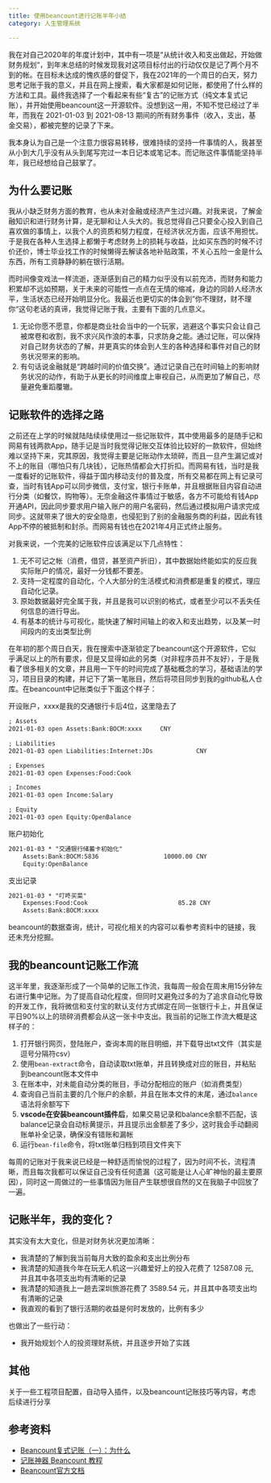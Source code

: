 ```yaml
---
title: 使用beancount进行记账半年小结
category: 人生管理系统

---
```


我在对自己2020年的年度计划中，其中有一项是“从统计收入和支出做起，开始做财务规划“，到年末总结的时候发现我对这项目标付出的行动仅仅是记了两个月不到的帐。在目标未达成的愧疚感的督促下，我在2021年的一个周日的白天，努力思考记账于我的意义，并且在网上搜索，看大家都是如何记账，都使用了什么样的方法和工具。最终我选择了一个看起来有些“复古”的记账方式（纯文本复式记账），并开始使用beancount这一开源软件。没想到这一用，不知不觉已经过了半年，而我在 2021-01-03 到 2021-08-13 期间的所有财务事件（收入，支出，基金交易），都被完整的记录了下来。

我本身认为自己是一个注意力很容易转移，很难持续的坚持一件事情的人，我甚至从小到大几乎没有从头到尾写完过一本日记本或笔记本。而记账这件事情能坚持半年，我已经想给自己鼓掌了。


## 为什么要记账

我从小缺乏财务方面的教育，也从未对金融或经济产生过兴趣。对我来说，了解金融知识和进行财务计算，是无聊和让人头大的。我总觉得自己只要全心投入到自己喜欢做的事情上，以我个人的资质和努力程度，在经济状况方面，应该不用担忧。于是我在各种人生选择上都懒于考虑财务上的损耗与收益，比如买东西的时候不讨价还价，博士毕业找工作的时候懒得去解读各地补贴政策，不关心五险一金是什么东西，所有工资静静的躺在银行活期。

而时间像变戏法一样流逝，逐渐感到自己的精力似乎没有以前充沛，而财务和能力积累却不远如预期，关于未来的可能性一点点在无情的缩减，身边的同龄人经济水平，生活状态已经开始明显分化。我最近也更切实的体会到”你不理财，财不理你“这句老话的真谛，我觉得记账于我，主要有下面的几点意义。

1. 无论你愿不愿意，你都是商业社会当中的一个玩家，逃避这个事实只会让自己被席卷和收割，我不求兴风作浪的本事，只求防身之能。通过记账，可以保持对自己财务状态的了解，并更真实的体会到人生的各种选择和事件对自己的财务状况带来的影响。
2. 有句话说金融就是“跨越时间的价值交换”。通过记录自己在时间轴上的影响财务状况的动作，有助于从更长的时间维度上审视自己，从而更加了解自己，尽量避免重蹈覆辙。


## 记账软件的选择之路

之前还在上学的时候就陆陆续续使用过一些记账软件，其中使用最多的是随手记和网易有钱两款App，随手记是当时我觉得记账交互体验比较好的一款软件，但始终难以坚持下来，究其原因，我觉得主要是记账动作太琐碎，而且一旦产生漏记或对不上的账目（哪怕只有几块钱），记账热情都会大打折扣。而网易有钱，当时是我一度看好的记账软件，得益于国内移动支付的普及度，所有交易都在网上有记录可查，当时有钱App可以同步微信，支付宝，银行卡账单，并且根据账目内容自动进行分类（如餐饮，购物等）。无奈金融这件事情过于敏感，各方不可能给有钱App开通API，因此同步要求用户输入账户的用户名密码，然后通过模拟用户请求完成同步。这就带来了很大的安全隐患，也侵犯到了别的金融服务商的利益，因此有钱App不停的被抵制和封杀。而网易有钱也在2021年4月正式终止服务。

对我来说，一个完美的记账软件应该满足以下几点特性：

1. 无不可记之帐（消费，借贷，甚至资产折旧），其中数据始终能如实的反应我实际账户的情况，最好一分钱都不要差。
2. 支持一定程度的自动化，个人大部分的生活模式和消费都是重复的模式，理应自动化记录。
3. 原始数据最好完全属于我，并且是我可以识别的格式，或者至少可以不丢失任何信息的进行导出。
4. 有基本的统计与可视化，能快速了解时间轴上的收入和支出趋势，以及某一时间段内的支出类型比例

在年初的那个周日白天，我在搜索中逐渐锁定了beancount这个开源软件，它似乎满足以上的所有要求，但是又显得如此的另类（对非程序员并不友好），于是我看了很多相关的文章，并且用一下午的时间完成了基础概念的学习，基础语法的学习，项目目录的构建，并记下了第一笔账目，然后将项目同步到我的github私人仓库。在beancount中记账类似于下面这个样子：

开设账户，xxxx是我的交通银行卡后4位，这里隐去了

```txt
; Assets
2021-01-03 open Assets:Bank:BOCM:xxxx     CNY

; Liabilities
2021-01-03 open Liabilities:Internet:JDs            CNY

; Expenses
2021-01-03 open Expenses:Food:Cook

; Incomes
2021-01-03 open Income:Salary

; Equity
2021-01-03 open Equity:OpenBalance
```

账户初始化

```txt
2021-01-03 * "交通银行储蓄卡初始化"
    Assets:Bank:BOCM:5836                  10000.00 CNY
    Equity:OpenBalance
```

支出记录

```txt
2021-01-03 * "叮咚买菜"
    Expenses:Food:Cook                         85.28 CNY
    Assets:Bank:BOCM:xxxx
```

beancount的数据查询，统计，可视化相关的内容可以看参考资料中的链接，我还未充分挖掘。

## 我的beancount记账工作流
这半年里，我逐渐形成了一个简单的记账工作流，我每周一般会在周末用15分钟左右进行集中记账。为了提高自动化程度，但同时又避免过多的为了追求自动化导致的开发工作，我将微信和支付宝的默认支付方式绑定在同一张银行卡上，并且保证平日90%以上的琐碎消费都会从这一张卡中支出。我当前的记账工作流大概是这样子的：

1. 打开银行网页，登陆账户，查询本周的账目明细，并下载导出txt文件（其实是逗号分隔符csv）
2. 使用`bean-extract`命令，自动读取txt账单，并且转换成对应的账目，并粘贴到beancount账本文件中
3. 在账本中，对未能自动分类的账目，手动分配相应的账户（如消费类型）
4. 查询自己当前主要的几个账户的余额，并且在账本文件的末尾，通过`balance`语法将余额写下
5. **vscode在安装beancount插件后**，如果交易记录和balance余额不匹配，该balance记录会自动标黄提示，并且提示出金额差了多少，这时我会手动翻阅账单补全记录，确保没有错账和漏帐
6. 运行`bean-file`命令，将txt账单归档到项目文件夹下

每周的记账对于我来说已经是一种舒适而愉悦的过程了，因为时间不长，流程清晰，而且每次我都可以保证自己没有任何遗漏（这可能是让人心旷神怡的最主要原因），同时这一周做过的一些事情因为账目产生联想很自然的又在我脑子中回放了一遍。

## 记账半年，我的变化？

其实没有太大变化，但是对财务状况更加清晰：

* 我清楚的了解到我当前每月大致的盈余和支出比例分布
* 我清楚的知道我今年在玩无人机这一兴趣爱好上的投入花费了 12587.08 元, 并且其中各项支出均有清晰的记录
* 我清楚的知道我上一趟去深圳旅游花费了 3589.54 元，并且其中各项支出均有清晰的记录
* 我直观的看到了银行活期的收益是何时发放的，比例有多少

也做出了一些行动：
* 我开始规划个人的投资理财系统，并且逐步开始了实践

## 其他
关于一些工程项目配置，自动导入插件，以及beancount记账技巧等内容，考虑后续进行分享


## 参考资料
- [Beancount复式记账（一）：为什么](https://byvoid.com/zhs/blog/beancount-bookkeeping-1/)
- [记账神器 Beancount 教程](https://sspai.com/post/59777#!)
- [Beancount官方文档](https://beancount.github.io/docs/)